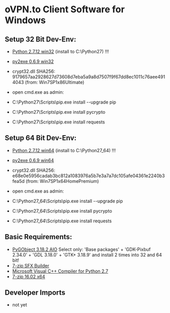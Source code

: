 
# oVPN.to Client Software for Windows

## Setup 32 Bit Dev-Env:
+ [Python 2.7.12 win32](https://www.python.org/ftp/python/2.7.12/python-2.7.12.msi) (install to C:\Python27) !!!
+ [py2exe 0.6.9 win32](http://sourceforge.net/projects/py2exe/files/py2exe/0.6.9/py2exe-0.6.9.win32-py2.7.exe/download)
+ crypt32.dll SHA256: 9179657aa2928627d73608d7eba5a9a8d7507f9f67dd8ec1011c76aee4914043 (from: Win7SP1x86Ultimate)

+ open cmd.exe as admin:
+ C:\Python27\Scripts\pip.exe install --upgrade pip
+ C:\Python27\Scripts\pip.exe install pycrypto
+ C:\Python27\Scripts\pip.exe install requests



## Setup 64 Bit Dev-Env:
+ [Python 2.7.12 win64](https://www.python.org/ftp/python/2.7.12/python-2.7.12.amd64.msi) (install to C:\Python27_64) !!!
+ [py2exe 0.6.9 win64](http://sourceforge.net/projects/py2exe/files/py2exe/0.6.9/py2exe-0.6.9.win64-py2.7.amd64.exe/download)
+ crypt32.dll SHA256: e68e0e5956cadab3bc812a1083976a5b7e3a7a7dc105afe04361e2240b3fea5d  (from: Win7SP1x64HomePremium)

+ open cmd.exe as admin:
+ C:\Python27_64\Scripts\pip.exe install --upgrade pip
+ C:\Python27_64\Scripts\pip.exe install pycrypto
+ C:\Python27_64\Scripts\pip.exe install requests



## Basic Requirements:
+ [PyGObject 3.18.2 AIO](https://sourceforge.net/projects/pygobjectwin32/files/pygi-aio-3.18.2_rev7-setup.exe/download) Select only: 'Base packages' + 'GDK-Pixbuf 2.34.0' + 'GDL 3.18.0' + 'GTK+ 3.18.9' and install 2 times into 32 and 64 bit!
+ [7-zip SFX Builder](http://sourceforge.net/projects/s-zipsfxbuilder/)
+ [Microsoft Visual C++ Compiler for Python 2.7](http://www.microsoft.com/en-us/download/details.aspx?id=44266)
+ [7-zip 16.02 x64](http://7-zip.org/a/7z1602-x64.exe)

## Developer Imports
+ not yet


